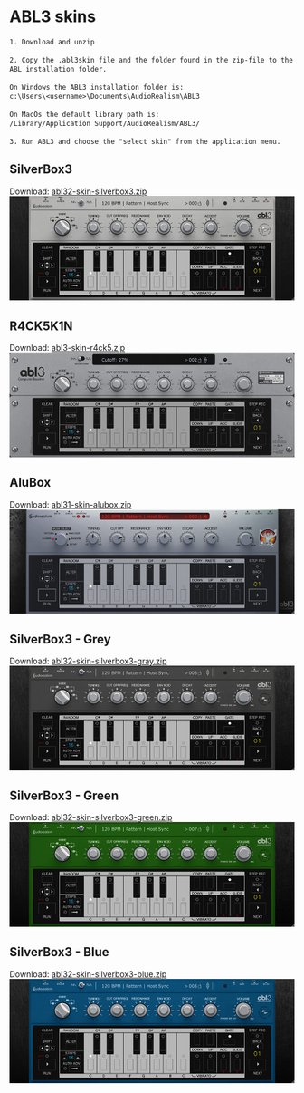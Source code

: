 # ABL3 skins

```
1. Download and unzip

2. Copy the .abl3skin file and the folder found in the zip-file to the ABL installation folder.

On Windows the ABL3 installation folder is:
c:\Users\<username>\Documents\AudioRealism\ABL3

On MacOs the default library path is:
/Library/Application Support/AudioRealism/ABL3/

3. Run ABL3 and choose the "select skin" from the application menu.
```
## SilverBox3
Download: [abl32-skin-silverbox3.zip](abl32-skin-silverbox3.zip)
![preview](img/abl32-skin-silverbox3.jpg)

## R4CK5K1N
Download: [abl3-skin-r4ck5.zip](abl3-skin-r4ck5.zip)
![Preview](img/abl3-skin-r4ck5.jpg)

## AluBox
Download: [abl31-skin-alubox.zip](abl31-skin-alubox.zip)
![preview](img/abl31-skin-alubox.jpg)

## SilverBox3 - Grey
Download: [abl32-skin-silverbox3-gray.zip](abl32-skin-silverbox3-gray.zip)
![preview](img/abl32-skin-silverbox3-gray.jpg)

## SilverBox3 - Green
Download: [abl32-skin-silverbox3-green.zip](abl32-skin-silverbox3-green.zip)
![preview](img/abl32-skin-silverbox3-green.jpg)

## SilverBox3 - Blue
Download: [abl32-skin-silverbox3-blue.zip](abl32-skin-silverbox3-blue.zip)
![preview](img/abl32-skin-silverbox3-blue.jpg)

